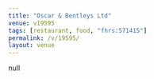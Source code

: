 ```yaml
---
title: "Oscar & Bentleys Ltd"
venue: v19595
tags: [restaurant, food, "fhrs:571415"]
permalink: /v/19595/
layout: venue
---
```

null